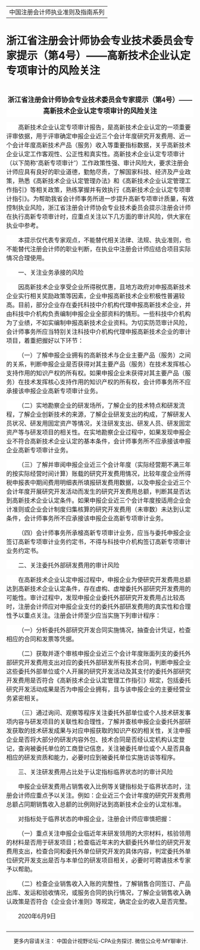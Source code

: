 ﻿<!DOCTYPE HTML PUBLIC "-//W3C//DTD HTML 4.0 Transitional//EN">
<HTML xmlns:o = "urn:schemas-microsoft-com:office:office"><HEAD><TITLE>浙江省注册会计师协会专业技术委员会专家提示（第4号）——高新技术企业认定专项审计的风险关注</TITLE>
<META content="text/html; charset=gb2312" http-equiv=Content-Type>
<META name=GENERATOR content="MSHTML 11.00.10570.1001"><LINK rel=stylesheet 
href="_template.css"></HEAD>
<BODY>
<DIV id=nsbanner>
<DIV id=bannerrow1>
<TABLE class=bannerparthead>
  <TBODY>
  <TR id=hdr>
    <TD class=runninghead noWrap>中国注册会计师执业准则及指南系列</TD></TR></TBODY></TABLE></DIV>
<DIV id=titlerow>
<H1 class=dtH1>浙江省注册会计师协会专业技术委员会专家提示（第4号）——高新技术企业认定专项审计的风险关注 </H1></DIV></DIV>
<DIV id=nstext><BR>
<P class=cntitle 
style="BACKGROUND: white; TEXT-ALIGN: center; MARGIN: 7.5pt 0cm 0pt; LINE-HEIGHT: 22.5pt" 
align=center><A name=_GoBack></A><B><SPAN 
style='FONT-SIZE: 13.5pt; FONT-FAMILY: "微软雅黑",sans-serif'>浙江省注册会计师协会专业技术委员会专家提示（第<SPAN 
lang=EN-US>4</SPAN>号）——高新技术企业认定专项审计的风险关注<SPAN 
lang=EN-US><o:p></o:p></SPAN></SPAN></B></P>
<P class=doc-a 
style="BOX-SIZING: border-box; BACKGROUND: white; WORD-SPACING: 0px; ORPHANS: 2; WIDOWS: 2; MARGIN: 11.25pt 0cm 0pt; TEXT-INDENT: 24pt; font-variant-ligatures: normal; font-variant-caps: normal; -webkit-text-stroke-width: 0px; text-decoration-style: initial; text-decoration-color: initial"><A 
style="BOX-SIZING: border-box" name=No2></A><SPAN 
style='FONT-FAMILY: "微软雅黑",sans-serif'><FONT 
size=3>高新技术企业认定专项审计报告，是高新技术企业认定的一项重要评审依据，用于评审确定申报企业近三个会计年度研究开发费用、近一个会计年度高新技术产品（服务）收入等重要指标数据，关乎高新技术企业认定工作客观性、公正性和真实性。高新技术企业认定专项审计（以下简称“高新专项审计”）工作政策性强、审计风险大，要求注册会计师应具有良好的职业道德，勤勉尽责，了解国家科技、经济及产业政策，熟悉《高新技术企业认定管理办法》和《高新技术企业认定管理工作指引》等相关政策，熟练掌握并有效执行《高新技术企业认定专项审计指引》。为帮助我省会计师事务所进一步提升高新专项审计质量，有效控制执业风险，浙江省注册会计师协会专业技术委员会提示注册会计师在执行高新专项审计时，应重点关注以下几方面的审计风险，供大家在执业中参考。<SPAN 
lang=EN-US><o:p></o:p></SPAN></FONT></SPAN></P>
<P class=doc-a 
style="BOX-SIZING: border-box; BACKGROUND: white; WORD-SPACING: 0px; ORPHANS: 2; WIDOWS: 2; MARGIN: 11.25pt 0cm 0pt; TEXT-INDENT: 24pt; font-variant-ligatures: normal; font-variant-caps: normal; -webkit-text-stroke-width: 0px; text-decoration-style: initial; text-decoration-color: initial"><A 
style="BOX-SIZING: border-box" name=No3></A><SPAN 
style='FONT-FAMILY: "微软雅黑",sans-serif'><FONT 
size=3>本提示仅代表专家观点，不能替代相关法律、法规、执业准则，也不能替代注册会计师的职业判断，在执业中注册会计师应结合项目实际情况合理使用。<SPAN 
lang=EN-US><o:p></o:p></SPAN></FONT></SPAN></P>
<P class=doc-a 
style="BOX-SIZING: border-box; BACKGROUND: white; WORD-SPACING: 0px; ORPHANS: 2; WIDOWS: 2; MARGIN: 11.25pt 0cm 0pt; TEXT-INDENT: 24pt; font-variant-ligatures: normal; font-variant-caps: normal; -webkit-text-stroke-width: 0px; text-decoration-style: initial; text-decoration-color: initial"><A 
style="BOX-SIZING: border-box" name=No4_D1></A><SPAN 
style='FONT-FAMILY: "微软雅黑",sans-serif'><FONT size=3>一、关注业务承接的风险<SPAN 
lang=EN-US><o:p></o:p></SPAN></FONT></SPAN></P>
<P class=doc-a 
style="BOX-SIZING: border-box; BACKGROUND: white; WORD-SPACING: 0px; ORPHANS: 2; WIDOWS: 2; MARGIN: 11.25pt 0cm 0pt; TEXT-INDENT: 24pt; font-variant-ligatures: normal; font-variant-caps: normal; -webkit-text-stroke-width: 0px; text-decoration-style: initial; text-decoration-color: initial"><A 
style="BOX-SIZING: border-box" name=No5></A><SPAN 
style='FONT-FAMILY: "微软雅黑",sans-serif'><FONT 
size=3>因高新技术企业享受企业所得税优惠，且地方政府对申报高新技术企业实行相关奖励政策等因素，企业申报高新技术企业积极性普遍较高。目前，部分企业存在委托科技中介机构代理申报高新技术企业，并由科技中介机构负责编制申报企业全部资料的情形。一些科技中介机构为了业绩，不如实编制申报高新技术企业资料。为切实防范审计风险，会计师事务所应当特别关注科技中介机构代理申报高新技术企业的审计项目，着重把握好以下环节：<SPAN 
lang=EN-US><o:p></o:p></SPAN></FONT></SPAN></P>
<P class=doc-a 
style="BOX-SIZING: border-box; BACKGROUND: white; WORD-SPACING: 0px; ORPHANS: 2; WIDOWS: 2; MARGIN: 11.25pt 0cm 0pt; TEXT-INDENT: 24pt; font-variant-ligatures: normal; font-variant-caps: normal; -webkit-text-stroke-width: 0px; text-decoration-style: initial; text-decoration-color: initial"><A 
style="BOX-SIZING: border-box" name=No6_D1></A><SPAN 
style='FONT-FAMILY: "微软雅黑",sans-serif'><FONT 
size=3>（一）了解申报企业拥有的高新技术与企业主要产品（服务）之间的关系，判断申报企业是否获得对其主要产品（服务）在技术发挥核心支持作用的知识产权的所有权。如果申报企业未获得对其主要产品（服务）在技术发挥核心支持作用的知识产权的所有权，会计师事务所不应承接该申报企业高新专项审计业务。<SPAN 
lang=EN-US><o:p></o:p></SPAN></FONT></SPAN></P>
<P class=doc-a 
style="BOX-SIZING: border-box; BACKGROUND: white; WORD-SPACING: 0px; ORPHANS: 2; WIDOWS: 2; MARGIN: 11.25pt 0cm 0pt; TEXT-INDENT: 24pt; font-variant-ligatures: normal; font-variant-caps: normal; -webkit-text-stroke-width: 0px; text-decoration-style: initial; text-decoration-color: initial"><A 
style="BOX-SIZING: border-box" name=No7_D2></A><SPAN 
style='FONT-FAMILY: "微软雅黑",sans-serif'><FONT 
size=3>（二）实地勘察企业的研发场所，了解企业的技术特点和研发流程，了解企业创新技术的来源，了解企业研发支出的构成，了解研发人员状况、研发用固定资产等情况，关注研发支出、研发人员、研发固定资产等与研发项目的相关性。在实地勘察企业过程中，如果发现申报企业不符合高新技术企业认定的基本条件，会计师事务所不应承接该申报企业高新专项审计业务。<SPAN 
lang=EN-US><o:p></o:p></SPAN></FONT></SPAN></P>
<P class=doc-a 
style="BOX-SIZING: border-box; BACKGROUND: white; WORD-SPACING: 0px; ORPHANS: 2; WIDOWS: 2; MARGIN: 11.25pt 0cm 0pt; TEXT-INDENT: 24pt; font-variant-ligatures: normal; font-variant-caps: normal; -webkit-text-stroke-width: 0px; text-decoration-style: initial; text-decoration-color: initial"><A 
style="BOX-SIZING: border-box" name=No8_D3></A><SPAN 
style='FONT-FAMILY: "微软雅黑",sans-serif'><FONT 
size=3>（三）了解并审阅申报企业近三个会计年度（实际经营期不满三年的按实际经营时间计算）账载的研究开发费用情况，比较年度企业所得税申报表中期间费用明细表所填报研发费用数据，以及申报企业近三个会计年度开展研究开发活动而发生的研究开发费用总额，判断其是否达到高新技术企业认定条件。如果申报企业近三个会计年度按适用企业会计准则或企业会计制度归集核算的研究开发费用（未审数）未达到认定条件，会计师事务所不应承接该申报企业高新专项审计业务。<SPAN 
lang=EN-US><o:p></o:p></SPAN></FONT></SPAN></P>
<P class=doc-a 
style="BOX-SIZING: border-box; BACKGROUND: white; WORD-SPACING: 0px; ORPHANS: 2; WIDOWS: 2; MARGIN: 11.25pt 0cm 0pt; TEXT-INDENT: 24pt; font-variant-ligatures: normal; font-variant-caps: normal; -webkit-text-stroke-width: 0px; text-decoration-style: initial; text-decoration-color: initial"><A 
style="BOX-SIZING: border-box" name=No9_D4></A><SPAN 
style='FONT-FAMILY: "微软雅黑",sans-serif'><FONT 
size=3>（四）会计师事务所承椄高新专项审计业务，应当与委托申报企业签订高新专项审计业务约定书，不得与科技中介机构签订高新专项审计业务约定书。<SPAN 
lang=EN-US><o:p></o:p></SPAN></FONT></SPAN></P>
<P class=doc-a 
style="BOX-SIZING: border-box; BACKGROUND: white; WORD-SPACING: 0px; ORPHANS: 2; WIDOWS: 2; MARGIN: 11.25pt 0cm 0pt; TEXT-INDENT: 24pt; font-variant-ligatures: normal; font-variant-caps: normal; -webkit-text-stroke-width: 0px; text-decoration-style: initial; text-decoration-color: initial"><A 
style="BOX-SIZING: border-box" name=No10_D2></A><SPAN 
style='FONT-FAMILY: "微软雅黑",sans-serif'><FONT size=3>二、关注委托外部研发费用的审计风险<SPAN 
lang=EN-US><o:p></o:p></SPAN></FONT></SPAN></P>
<P class=doc-a 
style="BOX-SIZING: border-box; BACKGROUND: white; WORD-SPACING: 0px; ORPHANS: 2; WIDOWS: 2; MARGIN: 11.25pt 0cm 0pt; TEXT-INDENT: 24pt; font-variant-ligatures: normal; font-variant-caps: normal; -webkit-text-stroke-width: 0px; text-decoration-style: initial; text-decoration-color: initial"><A 
style="BOX-SIZING: border-box" name=No11></A><SPAN 
style='FONT-FAMILY: "微软雅黑",sans-serif'><FONT 
size=3>在高新技术企业认定申报过程中，申报企业为使研究开发费用总额达到高新技术企业认定条件，存在虚构、虚增委托外部研究开发费用的可能性。审计过程中，发现申报企业委托外部研究开发费用占比较高时，注册会计师应对申报企业支付的委托外部研发费用的真实性和合理性予以重点关注。注册会计师至少应当实施下列审计程序：<SPAN 
lang=EN-US><o:p></o:p></SPAN></FONT></SPAN></P>
<P class=doc-a 
style="BOX-SIZING: border-box; BACKGROUND: white; WORD-SPACING: 0px; ORPHANS: 2; WIDOWS: 2; MARGIN: 11.25pt 0cm 0pt; TEXT-INDENT: 24pt; font-variant-ligatures: normal; font-variant-caps: normal; -webkit-text-stroke-width: 0px; text-decoration-style: initial; text-decoration-color: initial"><A 
style="BOX-SIZING: border-box" name=No12_D1></A><SPAN 
style='FONT-FAMILY: "微软雅黑",sans-serif'><FONT 
size=3>（一）分析委托外部研究开发合同实施情况，抽查会计凭证，检查相应的合同和发票等凭据。<SPAN 
lang=EN-US><o:p></o:p></SPAN></FONT></SPAN></P>
<P class=doc-a 
style="BOX-SIZING: border-box; BACKGROUND: white; WORD-SPACING: 0px; ORPHANS: 2; WIDOWS: 2; MARGIN: 11.25pt 0cm 0pt; TEXT-INDENT: 24pt; font-variant-ligatures: normal; font-variant-caps: normal; -webkit-text-stroke-width: 0px; text-decoration-style: initial; text-decoration-color: initial"><A 
style="BOX-SIZING: border-box" name=No13_D2></A><SPAN 
style='FONT-FAMILY: "微软雅黑",sans-serif'><FONT 
size=3>（二）获取并逐个审核申报企业近三个会计年度账面列支的委托外部研究开发费用支出对应的委托外部研发所有技术合同，判断申报企业这些委托外部单位或个人开展的研究开发活动及其支付的委托外部研究开发费用是否符合《高新技术企业认定管理工作指引》规定，包括委托研究开发活动成果是否为申报企业拥有，且与该申报企业的主要经营业务紧密相关。<SPAN 
lang=EN-US><o:p></o:p></SPAN></FONT></SPAN></P>
<P class=doc-a 
style="BOX-SIZING: border-box; BACKGROUND: white; WORD-SPACING: 0px; ORPHANS: 2; WIDOWS: 2; MARGIN: 11.25pt 0cm 0pt; TEXT-INDENT: 24pt; font-variant-ligatures: normal; font-variant-caps: normal; -webkit-text-stroke-width: 0px; text-decoration-style: initial; text-decoration-color: initial"><A 
style="BOX-SIZING: border-box" name=No14_D3></A><SPAN 
style='FONT-FAMILY: "微软雅黑",sans-serif'><FONT 
size=3>（三）通过询问、观察等程序关注委托外部单位或个人技术研发事项内容与研发项目的关联性和合理性，了解并查核申报企业委托外部研发获取的技术研发成果与对应申报获取的知识产权的相关性，关注申报企业是否将大部分的研发内容外包、技术合同是否经认定机构认定登记，查询被委托单位的工商登记信息，关注被委托单位或个人是否具备相应的研发资质和能力，必要时应到被委托单位实施访谈等程序。<SPAN 
lang=EN-US><o:p></o:p></SPAN></FONT></SPAN></P>
<P class=doc-a 
style="BOX-SIZING: border-box; BACKGROUND: white; WORD-SPACING: 0px; ORPHANS: 2; WIDOWS: 2; MARGIN: 11.25pt 0cm 0pt; TEXT-INDENT: 24pt; font-variant-ligatures: normal; font-variant-caps: normal; -webkit-text-stroke-width: 0px; text-decoration-style: initial; text-decoration-color: initial"><A 
style="BOX-SIZING: border-box" name=No15_D3></A><SPAN 
style='FONT-FAMILY: "微软雅黑",sans-serif'><FONT 
size=3>三、关注研发费用占比处于认定指标临界状态时的审计风险<SPAN 
lang=EN-US><o:p></o:p></SPAN></FONT></SPAN></P>
<P class=doc-a 
style="BOX-SIZING: border-box; BACKGROUND: white; WORD-SPACING: 0px; ORPHANS: 2; WIDOWS: 2; MARGIN: 11.25pt 0cm 0pt; TEXT-INDENT: 24pt; font-variant-ligatures: normal; font-variant-caps: normal; -webkit-text-stroke-width: 0px; text-decoration-style: initial; text-decoration-color: initial"><A 
style="BOX-SIZING: border-box" name=No16></A><SPAN 
style='FONT-FAMILY: "微软雅黑",sans-serif'><FONT 
size=3>申报企业研发费用占销售收入比例等关键指标处于临界状态时，注册会计师应重点予以关注。例如：企业近三个会计年度的研究开发费用总额占同期销售收入总额的比例刚好达到高新技术企业的认定标准。<SPAN 
lang=EN-US><o:p></o:p></SPAN></FONT></SPAN></P>
<P class=doc-a 
style="BOX-SIZING: border-box; BACKGROUND: white; WORD-SPACING: 0px; ORPHANS: 2; WIDOWS: 2; MARGIN: 11.25pt 0cm 0pt; TEXT-INDENT: 24pt; font-variant-ligatures: normal; font-variant-caps: normal; -webkit-text-stroke-width: 0px; text-decoration-style: initial; text-decoration-color: initial"><A 
style="BOX-SIZING: border-box" name=No17></A><SPAN 
style='FONT-FAMILY: "微软雅黑",sans-serif'><FONT 
size=3>对指标处于临界状态的申报企业，注册会计师应审慎把握：<SPAN 
lang=EN-US><o:p></o:p></SPAN></FONT></SPAN></P>
<P class=doc-a 
style="BOX-SIZING: border-box; BACKGROUND: white; WORD-SPACING: 0px; ORPHANS: 2; WIDOWS: 2; MARGIN: 11.25pt 0cm 0pt; TEXT-INDENT: 24pt; font-variant-ligatures: normal; font-variant-caps: normal; -webkit-text-stroke-width: 0px; text-decoration-style: initial; text-decoration-color: initial"><A 
style="BOX-SIZING: border-box" name=No18_D1></A><SPAN 
style='FONT-FAMILY: "微软雅黑",sans-serif'><FONT 
size=3>（一）重点关注申报企业临近年末研发领用的大宗材料，核验领用的材料是否用于研发项目；检查临近年末的大额委托外单位的研究开发费用支出，检查合同和委托外单位研究开发的具体内容，判定委托外单位研究开发支出是否与本单位的研发项目相关，必要时可聘请技术专家予以帮助。<SPAN 
lang=EN-US><o:p></o:p></SPAN></FONT></SPAN></P>
<P class=doc-a 
style="BOX-SIZING: border-box; BACKGROUND: white; WORD-SPACING: 0px; ORPHANS: 2; WIDOWS: 2; MARGIN: 11.25pt 0cm 0pt; TEXT-INDENT: 24pt; font-variant-ligatures: normal; font-variant-caps: normal; -webkit-text-stroke-width: 0px; text-decoration-style: initial; text-decoration-color: initial"><A 
style="BOX-SIZING: border-box" name=No19_D2></A><SPAN 
style='FONT-FAMILY: "微软雅黑",sans-serif'><FONT 
size=3>（二）检查企业销售收入入账的完整性，了解销售合同签订、产品出库、发运和验收情况，或服务合同的执行情况，了解企业销售收入确认政策是否符合《企业会计准则》等规定，确定企业的收入是否完整。<SPAN 
lang=EN-US><o:p></o:p></SPAN></FONT></SPAN></P>
<P class=doc-a 
style="BOX-SIZING: border-box; BACKGROUND: white; WORD-SPACING: 0px; ORPHANS: 2; WIDOWS: 2; MARGIN: 11.25pt 0cm 0pt; TEXT-INDENT: 24pt; font-variant-ligatures: normal; font-variant-caps: normal; -webkit-text-stroke-width: 0px; text-decoration-style: initial; text-decoration-color: initial"><A 
style="BOX-SIZING: border-box" name=No20></A><FONT size=3><SPAN lang=EN-US 
style='FONT-FAMILY: "微软雅黑",sans-serif'>2020</SPAN><SPAN 
style='FONT-FAMILY: "微软雅黑",sans-serif'>年<SPAN lang=EN-US>6</SPAN>月<SPAN 
lang=EN-US>9</SPAN>日<SPAN lang=EN-US><o:p></o:p></SPAN></SPAN></FONT></P>
<P class=MsoNormal style="MARGIN: 0cm 0cm 0pt"><SPAN lang=EN-US><o:p><FONT 
face=Calibri>&nbsp;</FONT></o:p></SPAN></P>
<P>
<HR>

<P></P></DIV>
<DIV class=footer>
<P>&nbsp;&nbsp;&nbsp;&nbsp;&nbsp;更多内容请关注： 中国会计视野论坛-CPA业务探讨. 
微信公众号:MY聊审计.</P></DIV></BODY></HTML>
